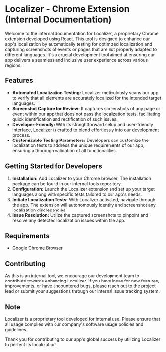# Localizer - Chrome Extension (Internal Documentation)

Welcome to the internal documentation for Localizer, a proprietary Chrome extension developed using React. This tool is designed to enhance our app's localization by automatically testing for optimized localization and capturing screenshots of events or pages that are not properly adapted to different languages. It's a crucial development tool aimed at ensuring our app delivers a seamless and inclusive user experience across various regions.

## Features

- **Automated Localization Testing:** Localizer meticulously scans our app to verify that all elements are accurately localized for the intended target languages.
- **Screenshot Capture for Review:** It captures screenshots of any page or event within our app that does not pass the localization tests, facilitating quick identification and rectification of such issues.
- **Developer-Friendly:** With its straightforward setup and user-friendly interface, Localizer is crafted to blend effortlessly into our development process.
- **Customizable Testing Parameters:** Developers can customize the localization tests to address the unique requirements of our app, ensuring a thorough validation of all functionalities.

## Getting Started for Developers

1. **Installation:** Add Localizer to your Chrome browser. The installation package can be found in our internal tools repository.
2. **Configuration:** Launch the Localizer extension and set up your target languages along with specific tests tailored to our app's needs.
3. **Initiate Localization Tests:** With Localizer activated, navigate through the app. The extension will autonomously identify and screenshot any localization discrepancies.
4. **Issue Resolution:** Utilize the captured screenshots to pinpoint and resolve any detected localization issues within the app.

## Requirements

- Google Chrome Browser

## Contributing

As this is an internal tool, we encourage our development team to contribute towards enhancing Localizer. If you have ideas for new features, improvements, or have encountered bugs, please reach out to the project lead or submit your suggestions through our internal issue tracking system.

## Note

Localizer is a proprietary tool developed for internal use. Please ensure that all usage complies with our company's software usage policies and guidelines.

Thank you for contributing to our app's global success by utilizing Localizer to perfect its localization!
